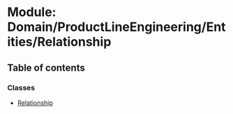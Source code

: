 # Module: Domain/ProductLineEngineering/Entities/Relationship

## Table of contents

### Classes

- [Relationship](../wiki/Domain.ProductLineEngineering.Entities.Relationship.Relationship)
